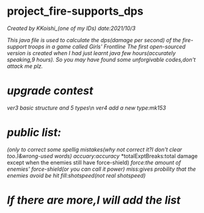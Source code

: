 # project_fire-supports_dps
*Created by KKoishi_(one of my IDs)*
*date:2021/10/3*


*This java file is used to calculate the dps(damage per second) of the fire-support troops in a game called Girls' Frontline*
*The first open-sourced version is created when I had just learnt java few hours(accurately speaking,9 hours).*
*So you may have found some unforgivable codes,don't attack me plz.*


# *upgrade contest*
*ver3  basic structure and 5 types*\n
*ver4  add a new type:mk153*


# *public list:*
*(only to correct some spellig mistakes(why not correct it?I don't clear too.)&wrong-used words)*
*accuary:accuracy*
*totalExptBreaks:total damage except when the enemies still have force-shield)
*force:the amount of enemies' force-shield(or you can call it power)*
*miss:gives probility that the enemies avoid be hit*
*fill:shotspeed(not real shotspeed)*
# *If there are more,I will add the list*
